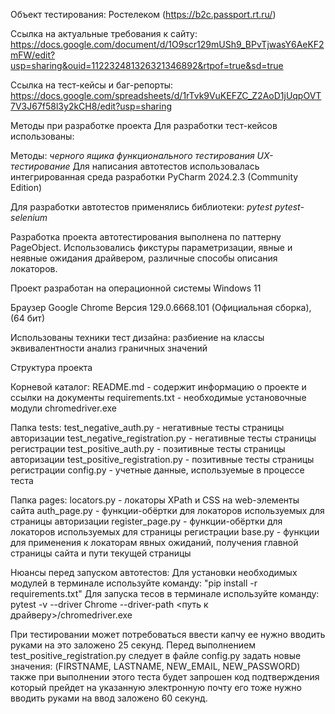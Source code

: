 Объект тестирования: Ростелеком (https://b2c.passport.rt.ru/)

Ссылка на актуальные требования к сайту:
https://docs.google.com/document/d/1O9scr129mUSh9_BPvTjwasY6AeKF2mFW/edit?usp=sharing&ouid=112232481326321346892&rtpof=true&sd=true

Ссылка на тест-кейсы и баг-репорты:
https://docs.google.com/spreadsheets/d/1rTvk9VuKEFZC_Z2AoD1jUqpOVT7V3J67f58l3y2kCH8/edit?usp=sharing

Методы при разработке проекта
Для разработки тест-кейсов использованы:

Методы:
*черного ящика*
*функционального тестирования*
*UX-тестирование*
Для написания автотестов использовалась интегрированная среда разработки PyCharm 2024.2.3 (Community Edition)

Для разработки автотестов применялись библиотеки:
*pytest*
*pytest-selenium*

Разработка проекта автотестирования выполнена по паттерну PageObject.
Использовались фикстуры параметризации, явные и неявные ожидания драйвером, различные способы описания локаторов.

Проект разработан на операционной системы Windows 11

Браузер Google Chrome Версия 129.0.6668.101 (Официальная сборка), (64 бит)

Использованы техники тест дизайна:
разбиение на классы эквивалентности
анализ граничных значений

Структура проекта

Корневой каталог:
README.md - содержит информацию о проекте и ссылки на документы
requirements.txt - необходимые установочные модули
chromedriver.exe

Папка tests:
test_negative_auth.py - негативные тесты страницы авторизации
test_negative_registration.py - негативные тесты страницы регистрации
test_positive_auth.py - позитивные тесты страницы авторизации
test_positive_registration.py - позитивные тесты страницы регистрации
config.py - учетные данные, используемые в процессе теста

Папка pages:
locators.py - локаторы XPath и CSS на web-элементы сайта
auth_page.py - функции-обёртки для локаторов используемых для страницы авторизации
register_page.py - функции-обёртки для локаторов используемых для страницы регистрации
base.py - функции для применения к локаторам явных ожиданий, получения главной страницы сайта и пути текущей страницы

Нюансы перед запуском автотестов:
Для установки необходимых модулей в терминале используйте команду: "pip install -r requirements.txt"
Для запуска тесов в терминале используйте команду:
pytest -v --driver Chrome --driver-path <путь к драйверу>/chromedriver.exe

При тестировании может потребоваться ввести капчу ее нужно вводить руками на это заложено 25 секунд.
Перед выполнением test_positive_registration.py следует в файле config.py задать новые значения:
(FIRSTNAME, LASTNAME, NEW_EMAIL, NEW_PASSWORD)
также при выполнении этого теста будет запрошен код подтверждения
который прейдет на указанную электронную почту его тоже нужно вводить руками на ввод заложено 60 секунд.